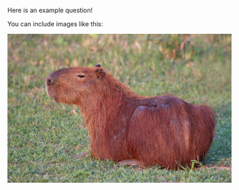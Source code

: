 Here is an example question!

You can include images like this:

![image name (optional)](capybara.jpeg)
